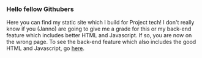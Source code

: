 ### Hello fellow Githubers

Here you can find my static site which I build for Project tech! I don't really know if you (Janno) 
are going to give me a grade for this or my back-end feature which includes better HTML and Javascript. If so, you are now
on the wrong page. To see the back-end feature which also includes the good HTML and Javascript, 
go [here](https://github.com/ParvinBDJ/Dating-App/tree/master/back-end/week3).

